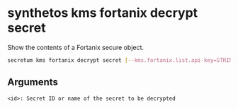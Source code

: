 # synthetos kms fortanix decrypt secret

Show the contents of a Fortanix secure object.

```sh
secretum kms fortanix decrypt secret [--kms.fortanix.list.api-key=STRING] <id>
```
## Arguments

    <id>: Secret ID or name of the secret to be decrypted
